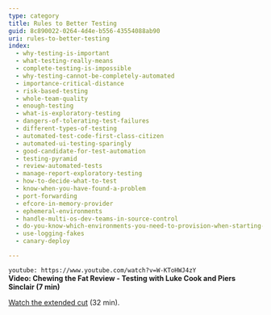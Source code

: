 ```yaml
---
type: category
title: Rules to Better Testing
guid: 8c890022-0264-4d4e-b556-43554088ab90
uri: rules-to-better-testing
index:
  - why-testing-is-important
  - what-testing-really-means
  - complete-testing-is-impossible
  - why-testing-cannot-be-completely-automated
  - importance-critical-distance
  - risk-based-testing
  - whole-team-quality
  - enough-testing
  - what-is-exploratory-testing
  - dangers-of-tolerating-test-failures
  - different-types-of-testing
  - automated-test-code-first-class-citizen
  - automated-ui-testing-sparingly
  - good-candidate-for-test-automation
  - testing-pyramid
  - review-automated-tests
  - manage-report-exploratory-testing
  - how-to-decide-what-to-test
  - know-when-you-have-found-a-problem
  - port-forwarding
  - efcore-in-memory-provider
  - ephemeral-environments
  - handle-multi-os-dev-teams-in-source-control
  - do-you-know-which-environments-you-need-to-provision-when-starting-a-new-project
  - use-logging-fakes
  - canary-deploy

---
```


`youtube: https://www.youtube.com/watch?v=W-KToHWJ4zY`  
**Video: Chewing the Fat Review - Testing with Luke Cook and Piers Sinclair (7 min)**

[Watch the extended cut](https://www.youtube.com/watch?v=PHrj1GxQp7I) (32 min).
